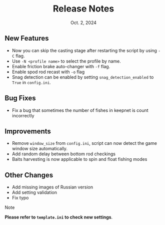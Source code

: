 
<div align="center">
<h1>Release Notes</h1>
Oct. 2, 2024 
</div>


## New Features
- Now you can skip the casting stage after restarting the script by using `-C` flag.
- Use `-N <profile name>` to select the profile by name.
- Enable friction brake auto-changer with `-f` flag.
- Enable spod rod recast with `-o` flag
- Snag detection can be enabled by setting `snag_detection_enabled` to `True` in `config.ini`.

## Bug Fixes
- Fix a bug that sometimes the number of fishes in keepnet is count incorrectly

## Improvements
- Remove `window_size` from `config.ini`, script can now detect the game window size automatically.
- Add random delay between bottom rod checkings
- Baits harvesting is now applicable to spin and float fishing modes

## Other Changes
- Add missing images of Russian version
- Add setting validation
- Fix typo

 
> [!NOTE]
**Please refer to `template.ini` to check new settings**.